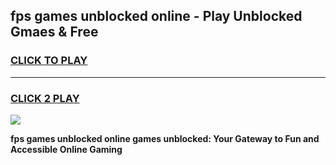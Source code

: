 
## fps games unblocked online - Play Unblocked Gmaes & Free
<h3>
<a href="https://premium.freeplayer.one?title=fps_games_unblocked_online&ref=19F">CLICK TO PLAY</a></h3>
<hr>

<h3>
<a href="https://premium.freeplayer.one?title=fps_games_unblocked_online&ref=19F">CLICK 2 PLAY</a>
  
</h3>

<a href="https://premium.freeplayer.one?title=fps_games_unblocked_online&ref=19F/"><img src="https://clearcache.store/games.png"></a>


**fps games unblocked online games unblocked: Your Gateway to Fun and Accessible Online Gaming**
